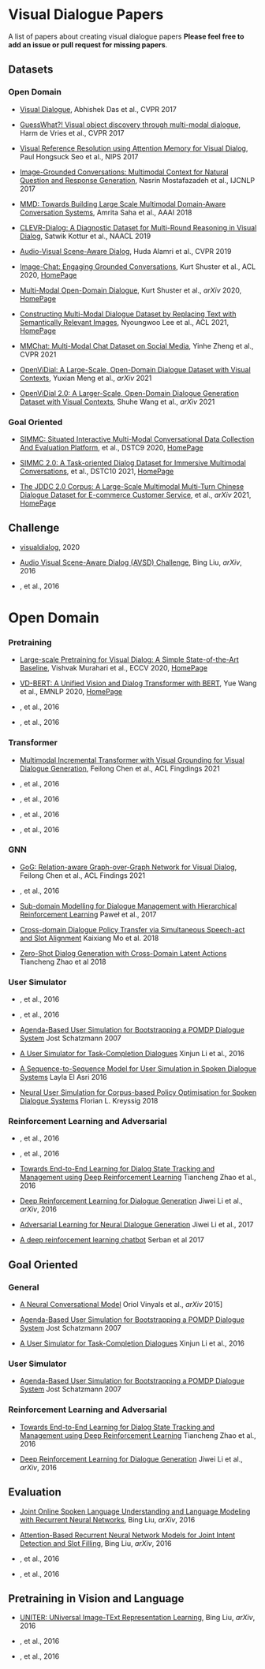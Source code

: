 # Visual Dialogue Papers
A list of papers about creating visual dialogue papers **Please feel free to add an issue or pull request for missing papers**.

## Datasets
### Open Domain
* [Visual Dialogue](https://arxiv.org/abs/1611.08669), Abhishek Das et al., CVPR 2017 

* [GuessWhat?! Visual object discovery through multi-modal dialogue](https://arxiv.org/abs/1611.08481), Harm de Vries et al., CVPR 2017

* [Visual Reference Resolution using Attention Memory for Visual Dialog](https://arxiv.org/abs/1709.07992), Paul Hongsuck Seo et al., NIPS 2017

* [Image-Grounded Conversations: Multimodal Context for Natural Question and Response Generation](https://aclanthology.org/I17-1047/), Nasrin Mostafazadeh et al., IJCNLP 2017

* [MMD: Towards Building Large Scale Multimodal Domain-Aware Conversation Systems](https://arxiv.org/abs/1704.00200), Amrita Saha et al., AAAI 2018

* [CLEVR-Dialog: A Diagnostic Dataset for Multi-Round Reasoning in Visual Dialog](https://arxiv.org/abs/1903.03166), Satwik Kottur et al., NAACL 2019

* [Audio-Visual Scene-Aware Dialog](https://arxiv.org/abs/1901.09107), Huda Alamri et al., CVPR 2019

* [Image-Chat: Engaging Grounded Conversations](https://arxiv.org/abs/1811.00945), Kurt Shuster et al., ACL 2020, [HomePage](https://parl.ai/projects/image_chat/)

* [Multi-Modal Open-Domain Dialogue](https://arxiv.org/abs/2010.01082), Kurt Shuster et al., *arXiv* 2020, [HomePage](https://github.com/facebookresearch/ParlAI/tree/master/projects/multimodal_blenderbot)

* [Constructing Multi-Modal Dialogue Dataset by Replacing Text with Semantically Relevant Images](https://arxiv.org/abs/2107.08685), Nyoungwoo Lee et al., ACL 2021, [HomePage](https://github.com/shh1574/multi-modal-dialogue-dataset)

* [MMChat: Multi-Modal Chat Dataset on Social Media](https://arxiv.org/abs/2108.07154), Yinhe Zheng et al., CVPR 2021

* [OpenViDial: A Large-Scale, Open-Domain Dialogue Dataset with Visual Contexts](https://arxiv.org/abs/2012.15015), Yuxian Meng et al., *arXiv* 2021

* [OpenViDial 2.0: A Larger-Scale, Open-Domain Dialogue Generation Dataset with Visual Contexts](https://arxiv.org/abs/2109.12761v2), Shuhe Wang et al., *arXiv* 2021

### Goal Oriented

* [SIMMC: Situated Interactive Multi-Modal Conversational Data Collection And Evaluation Platform](), et al., DSTC9 2020, [HomePage](https://github.com/facebookresearch/simmc)

* [SIMMC 2.0: A Task-oriented Dialog Dataset for Immersive Multimodal Conversations](), et al., DSTC10 2021, [HomePage](https://github.com/facebookresearch/simmc2)

* [The JDDC 2.0 Corpus: A Large-Scale Multimodal Multi-Turn Chinese Dialogue Dataset for E-commerce Customer Service](https://arxiv.org/abs/2109.12913), et al., *arXiv* 2021, [HomePage](https://jddc.jd.com/)


## Challenge
* [visualdialog](https://visualdialog.org/), 2020

* [Audio Visual Scene-Aware Dialog (AVSD) Challenge](https://video-dialog.com/), Bing Liu, *arXiv*, 2016

* [](), et al., 2016



# Open Domain
### Pretraining

* [Large-scale Pretraining for Visual Dialog: A Simple State-of-the-Art Baseline](https://arxiv.org/abs/1912.02379), Vishvak Murahari et al., ECCV 2020, [HomePage](https://github.com/vmurahari3/visdial-bert)

* [VD-BERT: A Unified Vision and Dialog Transformer with BERT](https://arxiv.org/abs/2004.13278), Yue Wang et al., EMNLP 2020, [HomePage](https://github.com/salesforce/VD-BERT)

* [](), et al., 2016

* [](), et al., 2016


### Transformer

* [Multimodal Incremental Transformer with Visual Grounding for Visual Dialogue Generation](https://arxiv.org/abs/2109.08478), Feilong Chen et al., ACL Fingdings 2021

* [](), et al., 2016

* [](), et al., 2016

* [](), et al., 2016

* [](), et al., 2016



### GNN

* [GoG: Relation-aware Graph-over-Graph Network for Visual Dialog](https://arxiv.org/abs/2109.08475), Feilong Chen et al., ACL Findings 2021

* [](), et al., 2016

* [Sub-domain Modelling for Dialogue Management with Hierarchical Reinforcement Learning](https://arxiv.org/pdf/1706.06210.pdf) Paweł et al., 2017

* [Cross-domain Dialogue Policy Transfer via Simultaneous Speech-act and Slot Alignment](https://arxiv.org/abs/1804.07691) Kaixiang Mo et al. 2018

* [Zero-Shot Dialog Generation with Cross-Domain Latent Actions](https://arxiv.org/abs/1805.04803) Tiancheng Zhao et al 2018


### User Simulator

* [](), et al., 2016

* [](), et al., 2016

* [Agenda-Based User Simulation for Bootstrapping a POMDP Dialogue System](http://mi.eng.cam.ac.uk/~sjy/papers/stwy07.pdf) Jost Schatzmann 2007

* [A User Simulator for Task-Completion Dialogues](https://arxiv.org/abs/1612.05688) Xinjun Li et al., 2016

* [A Sequence-to-Sequence Model for User Simulation in Spoken Dialogue Systems](https://arxiv.org/pdf/1607.00070.pdf) Layla El Asri 2016

* [Neural User Simulation for Corpus-based Policy Optimisation for Spoken Dialogue Systems](https://arxiv.org/pdf/1805.06966.pdf) Florian L. Kreyssig 2018


### Reinforcement Learning and Adversarial 

* [](), et al., 2016

* [](), et al., 2016

* [Towards End-to-End Learning for Dialog State Tracking and Management using Deep Reinforcement Learning](https://arxiv.org/pdf/1606.02560v1.pdf) Tiancheng Zhao et al., 2016

* [Deep Reinforcement Learning for Dialogue Generation](https://arxiv.org/abs/1606.01541) Jiwei Li et al., *arXiv*, 2016

* [Adversarial Learning for Neural Dialogue Generation](https://arxiv.org/abs/1701.06547) Jiwei Li et al., 2017

* [A deep reinforcement learning chatbot](https://arxiv.org/abs/1709.02349) Serban et al 2017


## Goal Oriented
### General
* [A Neural Conversational Model](http://arxiv.org/abs/1506.05869) Oriol Vinyals et al., *arXiv* 2015]

* [Agenda-Based User Simulation for Bootstrapping a POMDP Dialogue System](http://mi.eng.cam.ac.uk/~sjy/papers/stwy07.pdf) Jost Schatzmann 2007

* [A User Simulator for Task-Completion Dialogues](https://arxiv.org/abs/1612.05688) Xinjun Li et al., 2016

### User Simulator

* [Agenda-Based User Simulation for Bootstrapping a POMDP Dialogue System](http://mi.eng.cam.ac.uk/~sjy/papers/stwy07.pdf) Jost Schatzmann 2007


### Reinforcement Learning and Adversarial 
* [Towards End-to-End Learning for Dialog State Tracking and Management using Deep Reinforcement Learning](https://arxiv.org/pdf/1606.02560v1.pdf) Tiancheng Zhao et al., 2016

* [Deep Reinforcement Learning for Dialogue Generation](https://arxiv.org/abs/1606.01541) Jiwei Li et al., *arXiv*, 2016




## Evaluation
* [Joint Online Spoken Language Understanding and Language Modeling with Recurrent Neural Networks](http://arxiv.org/abs/1609.01462v1), Bing Liu, *arXiv*, 2016

* [Attention-Based Recurrent Neural Network Models for Joint Intent Detection and Slot Filling](http://arxiv.org/abs/1609.01454v1), Bing Liu, *arXiv*, 2016

* [](), et al., 2016

* [](), et al., 2016


## Pretraining in Vision and Language
* [UNITER: UNiversal Image-TExt Representation Learning](https://arxiv.org/abs/1909.11740), Bing Liu, *arXiv*, 2016

* [](), et al., 2016

* [](), et al., 2016

